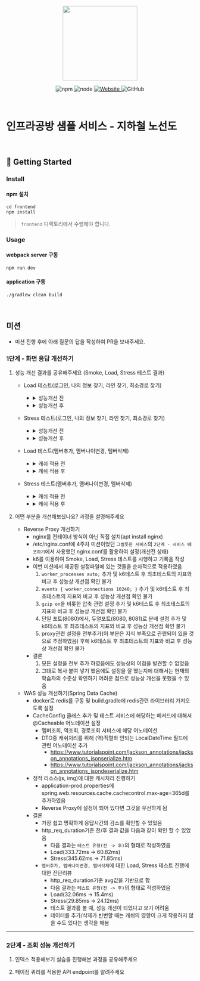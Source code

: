 <p align="center">
    <img width="200px;" src="https://raw.githubusercontent.com/woowacourse/atdd-subway-admin-frontend/master/images/main_logo.png"/>
</p>
<p align="center">
  <img alt="npm" src="https://img.shields.io/badge/npm-%3E%3D%205.5.0-blue">
  <img alt="node" src="https://img.shields.io/badge/node-%3E%3D%209.3.0-blue">
  <a href="https://edu.nextstep.camp/c/R89PYi5H" alt="nextstep atdd">
    <img alt="Website" src="https://img.shields.io/website?url=https%3A%2F%2Fedu.nextstep.camp%2Fc%2FR89PYi5H">
  </a>
  <img alt="GitHub" src="https://img.shields.io/github/license/next-step/atdd-subway-service">
</p>

<br>

# 인프라공방 샘플 서비스 - 지하철 노선도

<br>

## 🚀 Getting Started

### Install
#### npm 설치
```
cd frontend
npm install
```
> `frontend` 디렉토리에서 수행해야 합니다.

### Usage
#### webpack server 구동
```
npm run dev
```
#### application 구동
```
./gradlew clean build
```
<br>

## 미션

* 미션 진행 후에 아래 질문의 답을 작성하여 PR을 보내주세요.

### 1단계 - 화면 응답 개선하기
1. 성능 개선 결과를 공유해주세요 (Smoke, Load, Stress 테스트 결과)
   - Load 테스트(로그인, 나의 정보 찾기, 라인 찾기, 최소경로 찾기)
     - <details>
         <summary>성능개선 전</summary>
         <div markdown="1">
   
         ```text
               
                     /\      |‾‾| /‾‾/   /‾‾/   
                /\  /  \     |  |/  /   /  /    
               /  \/    \    |     (   /   ‾‾\  
              /          \   |  |\  \ |  (‾)  |
             / __________ \  |__| \__\ \_____/ .io
         
         execution: local
         script: load.js
         output: -
         
         scenarios: (100.00%) 1 scenario, 300 max VUs, 45s max duration (incl. graceful stop):
         * default: Up to 300 looping VUs for 15s over 3 stages (gracefulRampDown: 30s, gracefulStop: 30s)
         
         
         running (16.0s), 000/300 VUs, 1237 complete and 0 interrupted iterations
         default ✓ [======================================] 000/300 VUs  15s
         
              ✓ logged in successfully
              ✓ found member
              ✓ found line
              ✓ found path
         
            ✓ checks.........................: 100.00% ✓ 4948       ✗ 0    
              data_received..................: 16 MB   978 kB/s
              data_sent......................: 1.4 MB  91 kB/s
              http_req_blocked...............: avg=1.09ms   min=3.57µs  med=4.73µs   max=169.84ms p(90)=35.22µs  p(95)=4.63ms  
              http_req_connecting............: avg=295µs    min=0s      med=0s       max=69.66ms  p(90)=0s       p(95)=476.8µs
            ✓ http_req_duration..............: avg=333.72ms min=3.65ms  med=339.54ms max=1.78s    p(90)=602.31ms p(95)=711.13ms
                  { expected_response:true }...: avg=333.72ms min=3.65ms  med=339.54ms max=1.78s    p(90)=602.31ms p(95)=711.13ms
              http_req_failed................: 0.00%   ✓ 0          ✗ 4948
              http_req_receiving.............: avg=294.7µs  min=26.04µs med=48.79µs  max=63.9ms   p(90)=168.99µs p(95)=567.17µs
              http_req_sending...............: avg=369.13µs min=9.39µs  med=15.88µs  max=67.19ms  p(90)=97.59µs  p(95)=508.12µs
              http_req_tls_handshaking.......: avg=762.96µs min=0s      med=0s       max=105.49ms p(90)=0s       p(95)=3.91ms  
              http_req_waiting...............: avg=333.06ms min=3.58ms  med=339.43ms max=1.78s    p(90)=601.31ms p(95)=710.66ms
              http_reqs......................: 4948    309.370429/s
              iteration_duration.............: avg=2.34s    min=1.04s   med=2.41s    max=4.57s    p(90)=3.39s    p(95)=3.72s   
              iterations.....................: 1237    77.342607/s
              vus............................: 53      min=41       max=300
              vus_max........................: 300     min=300      max=300
         
         ```
   
         </div>
       </details>
   
     - <details>
         <summary>성능개선 후</summary>
         <div markdown="1">
   
         ```text
         
                      /\      |‾‾| /‾‾/   /‾‾/   
                 /\  /  \     |  |/  /   /  /    
                /  \/    \    |     (   /   ‾‾\  
               /          \   |  |\  \ |  (‾)  |
              / __________ \  |__| \__\ \_____/ .io
         
         execution: local
         script: load.js
         output: -
         
         scenarios: (100.00%) 1 scenario, 300 max VUs, 45s max duration (incl. graceful stop):
         * default: Up to 300 looping VUs for 15s over 3 stages (gracefulRampDown: 30s, gracefulStop: 30s)
         
         
         running (15.7s), 000/300 VUs, 2132 complete and 0 interrupted iterations
         default ✓ [======================================] 000/300 VUs  15s
         
              ✓ logged in successfully
              ✓ found member
              ✓ found line
              ✓ found path
         
             ✓ checks.........................: 100.00% ✓ 8528       ✗ 0    
             data_received..................: 25 MB   1.6 MB/s
             data_sent......................: 1.0 MB  66 kB/s
             http_req_blocked...............: avg=2.16ms  min=2.51µs  med=2.72µs  max=421.56ms p(90)=2.95µs   p(95)=45.35µs
             http_req_connecting............: avg=668µs   min=0s      med=0s      max=140.73ms p(90)=0s       p(95)=0s      
           ✓ http_req_duration..............: avg=60.82ms min=2.08ms  med=37.57ms max=436.58ms p(90)=147.43ms p(95)=182.62ms
                 { expected_response:true }...: avg=60.82ms min=2.08ms  med=37.57ms max=436.58ms p(90)=147.43ms p(95)=182.62ms
             http_req_failed................: 0.00%   ✓ 0          ✗ 8528
             http_req_receiving.............: avg=15.31ms min=19.27µs med=3.04ms  max=241.16ms p(90)=43.3ms   p(95)=64.62ms
             http_req_sending...............: avg=1.77ms  min=28.95µs med=50.39µs max=262.4ms  p(90)=756.8µs  p(95)=3.75ms  
             http_req_tls_handshaking.......: avg=1.43ms  min=0s      med=0s      max=373.58ms p(90)=0s       p(95)=0s      
             http_req_waiting...............: avg=43.74ms min=0s      med=29.73ms max=267.45ms p(90)=105.24ms p(95)=124.57ms
             http_reqs......................: 8528    543.014608/s
             iteration_duration.............: avg=1.27s   min=1.01s   med=1.22s   max=2.06s    p(90)=1.61s    p(95)=1.68s   
             iterations.....................: 2132    135.753652/s
             vus............................: 33      min=33       max=300
             vus_max........................: 300     min=300      max=300

         ```
   
         </div>
       </details>
   
   - Stress 테스트(로그인, 나의 정보 찾기, 라인 찾기, 최소경로 찾기)
     - <details>
         <summary>성능개선 전</summary>
         <div markdown="1">
   
         ```text
         
                      /\      |‾‾| /‾‾/   /‾‾/   
                 /\  /  \     |  |/  /   /  /    
                /  \/    \    |     (   /   ‾‾\  
               /          \   |  |\  \ |  (‾)  |
              / __________ \  |__| \__\ \_____/ .io
         
         execution: local
         script: stress.js
         output: -
         
         scenarios: (100.00%) 1 scenario, 400 max VUs, 2m50s max duration (incl. graceful stop):
         * default: Up to 400 looping VUs for 2m20s over 8 stages (gracefulRampDown: 30s, gracefulStop: 30s)
         
         
         running (2m20.9s), 000/400 VUs, 13012 complete and 0 interrupted iterations
         default ✓ [======================================] 000/400 VUs  2m20s
         
              ✗ logged in successfully
               ↳  93% — ✓ 12230 / ✗ 782
              ✓ found member
              ✓ found line
              ✓ found path
         
           ✓ checks.........................: 98.42% ✓ 48744      ✗ 782  
             data_received..................: 153 MB 1.1 MB/s
             data_sent......................: 14 MB  102 kB/s
             http_req_blocked...............: avg=20.46ms  min=0s     med=4.64µs   max=2.07s    p(90)=19.17µs  p(95)=48.09ms
             http_req_connecting............: avg=6.82ms   min=0s     med=0s       max=979.4ms  p(90)=0s       p(95)=16.59ms
           ✓ http_req_duration..............: avg=345.62ms min=0s     med=297.26ms max=2.95s    p(90)=717.23ms p(95)=913.09ms
                 { expected_response:true }...: avg=350.96ms min=3.54ms med=302.33ms max=2.95s    p(90)=721.57ms p(95)=916.28ms
             http_req_failed................: 1.76%  ✓ 876        ✗ 48737
             http_req_receiving.............: avg=844.97µs min=0s     med=45.57µs  max=524.81ms p(90)=170.08µs p(95)=623.44µs
             http_req_sending...............: avg=3.53ms   min=0s     med=15.12µs  max=2.01s    p(90)=184.37µs p(95)=4.8ms   
             http_req_tls_handshaking.......: avg=13.14ms  min=0s     med=0s       max=1.49s    p(90)=0s       p(95)=27.63ms
             http_req_waiting...............: avg=341.24ms min=0s     med=295.83ms max=2.95s    p(90)=702.16ms p(95)=890.38ms
             http_reqs......................: 49613  352.031499/s
             iteration_duration.............: avg=2.34s    min=1.7ms  med=2.2s     max=8.59s    p(90)=4.13s    p(95)=4.6s    
             iterations.....................: 13012  92.32729/s
             vus............................: 6      min=6        max=400
             vus_max........................: 400    min=400      max=400
         
         ```
   
         </div>
       </details>
   
     - <details>
         <summary>성능개선 후</summary>
         <div markdown="1">
   
         ```text
         
                      /\      |‾‾| /‾‾/   /‾‾/   
                 /\  /  \     |  |/  /   /  /    
                /  \/    \    |     (   /   ‾‾\  
               /          \   |  |\  \ |  (‾)  |
              / __________ \  |__| \__\ \_____/ .io
         
         execution: local
         script: stress.js
         output: -
         
         scenarios: (100.00%) 1 scenario, 400 max VUs, 2m50s max duration (incl. graceful stop):
         * default: Up to 400 looping VUs for 2m20s over 8 stages (gracefulRampDown: 30s, gracefulStop: 30s)
         
         
         running (2m21.0s), 000/400 VUs, 23126 complete and 0 interrupted iterations
         default ✓ [======================================] 000/400 VUs  2m20s
         
              ✓ logged in successfully
              ✓ found member
              ✓ found line
              ✓ found path
         
           ✓ checks.........................: 100.00% ✓ 92504      ✗ 0    
             data_received..................: 255 MB  1.8 MB/s
             data_sent......................: 9.5 MB  67 kB/s
             http_req_blocked...............: avg=401.72µs min=2.48µs  med=2.71µs  max=903.59ms p(90)=2.87µs   p(95)=3.41µs  
             http_req_connecting............: avg=114.81µs min=0s      med=0s      max=384.06ms p(90)=0s       p(95)=0s      
           ✓ http_req_duration..............: avg=71.85ms  min=1.91ms  med=27.02ms max=876.15ms p(90)=212.21ms p(95)=274.53ms
                 { expected_response:true }...: avg=71.85ms  min=1.91ms  med=27.02ms max=876.15ms p(90)=212.21ms p(95)=274.53ms
             http_req_failed................: 0.00%   ✓ 0          ✗ 92504
             http_req_receiving.............: avg=18.75ms  min=18.53µs med=2.03ms  max=582.45ms p(90)=57.96ms  p(95)=95.49ms
             http_req_sending...............: avg=1.94ms   min=27.08µs med=51.09µs max=446.22ms p(90)=657.5µs  p(95)=3.21ms  
             http_req_tls_handshaking.......: avg=233.15µs min=0s      med=0s      max=608.34ms p(90)=0s       p(95)=0s      
             http_req_waiting...............: avg=51.14ms  min=0s      med=21.64ms max=650.38ms p(90)=146.53ms p(95)=185.54ms
             http_reqs......................: 92504   656.116513/s
             iteration_duration.............: avg=1.3s     min=1.01s   med=1.15s   max=2.59s    p(90)=1.86s    p(95)=2.02s   
             iterations.....................: 23126   164.029128/s
             vus............................: 5       min=5        max=400
             vus_max........................: 400     min=400      max=400
         
         ```
   
         </div>
       </details>

   - Load 테스트(멤버추가, 멤버나이변경, 멤버삭제)
     - <details>
         <summary>캐쉬 적용 전</summary>
         <div markdown="1">

         ```text
         
                      /\      |‾‾| /‾‾/   /‾‾/   
                 /\  /  \     |  |/  /   /  /    
                /  \/    \    |     (   /   ‾‾\  
               /          \   |  |\  \ |  (‾)  |
              / __________ \  |__| \__\ \_____/ .io
         
         execution: local
         script: add-update-delete-load.js
         output: -
         
         scenarios: (100.00%) 1 scenario, 300 max VUs, 45s max duration (incl. graceful stop):
         * default: Up to 300 looping VUs for 15s over 3 stages (gracefulRampDown: 30s, gracefulStop: 30s)
         
         
         running (16.0s), 000/300 VUs, 2442 complete and 0 interrupted iterations
         default ✓ [======================================] 000/300 VUs  15s
         
              ✓ add result status is 201
              ✓ update result status is 200
              ✓ delete result status is 204
         
         ✓ checks.........................: 100.00% ✓ 7326       ✗ 0    
           data_received..................: 2.5 MB  156 kB/s
           data_sent......................: 905 kB  57 kB/s
           http_req_blocked...............: avg=369.74µs min=1.42µs  med=2.73µs  max=83.07ms  p(90)=2.93µs   p(95)=89.35µs
           http_req_connecting............: avg=75.53µs  min=0s      med=0s      max=51.4ms   p(90)=0s       p(95)=0s     
         ✓ http_req_duration..............: avg=32.06ms  min=17.64µs med=18.58ms max=293.62ms p(90)=77.39ms  p(95)=96.44ms
             { expected_response:true }...: avg=32.06ms  min=17.64µs med=18.58ms max=293.62ms p(90)=77.39ms  p(95)=96.44ms
           http_req_failed................: 0.00%   ✓ 0          ✗ 7326
           http_req_receiving.............: avg=1.15ms   min=17.28µs med=42.94µs max=67.21ms  p(90)=2.83ms   p(95)=6.41ms
           http_req_sending...............: avg=431.98µs min=0s      med=58.87µs max=66.86ms  p(90)=368.88µs p(95)=1.33ms
           http_req_tls_handshaking.......: avg=269.07µs min=0s      med=0s      max=52.67ms  p(90)=0s       p(95)=0s     
           http_req_waiting...............: avg=30.47ms  min=0s      med=16.9ms  max=286.39ms p(90)=74.62ms  p(95)=94.14ms
           http_reqs......................: 7326    458.426294/s
           iteration_duration.............: avg=1.1s     min=1.01s   med=1.06s   max=1.45s    p(90)=1.23s    p(95)=1.27s  
           iterations.....................: 2442    152.808765/s
           vus............................: 30      min=30       max=299
           vus_max........................: 300     min=300      max=300
                       
         ```
         </div>
       </details>

     - <details>
         <summary>캐쉬 적용 후</summary>
         <div markdown="1">

         ```text
         
                      /\      |‾‾| /‾‾/   /‾‾/   
                 /\  /  \     |  |/  /   /  /    
                /  \/    \    |     (   /   ‾‾\  
               /          \   |  |\  \ |  (‾)  |
              / __________ \  |__| \__\ \_____/ .io
         
         execution: local
         script: add-update-delete-load.js
         output: -
         
         scenarios: (100.00%) 1 scenario, 300 max VUs, 45s max duration (incl. graceful stop):
         * default: Up to 300 looping VUs for 15s over 3 stages (gracefulRampDown: 30s, gracefulStop: 30s)
         
         
         running (15.8s), 000/300 VUs, 2548 complete and 0 interrupted iterations
         default ✓ [======================================] 000/300 VUs  15s
         
              ✓ add result status is 201
              ✓ update result status is 200
              ✓ delete result status is 204
         
            ✓ checks.........................: 100.00% ✓ 7644       ✗ 0    
              data_received..................: 2.5 MB  161 kB/s
              data_sent......................: 935 kB  59 kB/s
              http_req_blocked...............: avg=344.82µs min=1.4µs   med=2.72µs  max=55.73ms  p(90)=3.03µs   p(95)=253.39µs
              http_req_connecting............: avg=60.39µs  min=0s      med=0s      max=21.28ms  p(90)=0s       p(95)=0s      
            ✓ http_req_duration..............: avg=15.4ms   min=28.66µs med=11.06ms max=112.41ms p(90)=30.45ms  p(95)=37.82ms
                { expected_response:true }...: avg=15.4ms   min=28.66µs med=11.06ms max=112.41ms p(90)=30.45ms  p(95)=37.82ms
              http_req_failed................: 0.00%   ✓ 0          ✗ 7644
              http_req_receiving.............: avg=921.34µs min=15.28µs med=66.08µs max=40.2ms   p(90)=2.59ms   p(95)=4.9ms   
              http_req_sending...............: avg=367.07µs min=0s      med=62.09µs max=36.79ms  p(90)=536.45µs p(95)=1.35ms  
              http_req_tls_handshaking.......: avg=248.19µs min=0s      med=0s      max=54.49ms  p(90)=0s       p(95)=0s      
              http_req_waiting...............: avg=14.12ms  min=0s      med=10.28ms max=112.32ms p(90)=27.2ms   p(95)=34.24ms
              http_reqs......................: 7644    483.866819/s
              iteration_duration.............: avg=1.05s    min=1.01s   med=1.03s   max=1.19s    p(90)=1.09s    p(95)=1.1s    
              iterations.....................: 2548    161.28894/s
              vus............................: 27      min=27       max=300
              vus_max........................: 300     min=300      max=300                

         ```
         </div>
       </details>
  
   - Stress 테스트(멤버추가, 멤버나이변경, 멤버삭제) 
     - <details>
         <summary>캐쉬 적용 전</summary>
         <div markdown="1">

         ```text
         
                   /\      |‾‾| /‾‾/   /‾‾/   
              /\  /  \     |  |/  /   /  /    
              /  \/    \    |     (   /   ‾‾\  
              /          \   |  |\  \ |  (‾)  |
              / __________ \  |__| \__\ \_____/ .io
         
         execution: local
         script: add-update-delete-stress.js
         output: -
         
         scenarios: (100.00%) 1 scenario, 400 max VUs, 2m50s max duration (incl. graceful stop):
         * default: Up to 400 looping VUs for 2m20s over 8 stages (gracefulRampDown: 30s, gracefulStop: 30s)
         
         
         running (2m20.6s), 000/400 VUs, 27614 complete and 0 interrupted iterations
         default ✓ [======================================] 000/400 VUs  2m20s
         
              ✓ add result status is 201
              ✓ update result status is 200
              ✓ delete result status is 204
         
            ✓ checks.........................: 100.00% ✓ 82842      ✗ 0    
              data_received..................: 14 MB   103 kB/s
              data_sent......................: 8.5 MB  61 kB/s
              http_req_blocked...............: avg=96.2µs   min=1.34µs  med=2.71µs   max=265.64ms p(90)=2.91µs   p(95)=8.27µs  
              http_req_connecting............: avg=19.1µs   min=0s      med=0s       max=109.26ms p(90)=0s       p(95)=0s      
            ✓ http_req_duration..............: avg=29.85ms  min=13.95µs med=16.14ms  max=616.5ms  p(90)=70.49ms  p(95)=104.32ms
                { expected_response:true }...: avg=29.85ms  min=13.95µs med=16.14ms  max=616.5ms  p(90)=70.49ms  p(95)=104.32ms
              http_req_failed................: 0.00%   ✓ 0          ✗ 82842
              http_req_receiving.............: avg=1.84ms   min=13.81µs med=151.13µs max=119.25ms p(90)=4.84ms   p(95)=9.27ms  
              http_req_sending...............: avg=527.89µs min=0s      med=62.66µs  max=137.36ms p(90)=642.33µs p(95)=1.73ms  
              http_req_tls_handshaking.......: avg=53.61µs  min=0s      med=0s       max=156.21ms p(90)=0s       p(95)=0s      
              http_req_waiting...............: avg=27.47ms  min=0s      med=14.79ms  max=611.59ms p(90)=63.5ms   p(95)=96.85ms
              http_reqs......................: 82842   589.227654/s
              iteration_duration.............: avg=1.09s    min=1.01s   med=1.05s    max=2.04s    p(90)=1.22s    p(95)=1.31s   
              iterations.....................: 27614   196.409218/s
              vus............................: 4       min=4        max=400
              vus_max........................: 400     min=400      max=400

         ```
         </div>
       </details>
  
     - <details>
         <summary>캐쉬 적용 후</summary>
         <div markdown="1">
  
         ```text

                   /\      |‾‾| /‾‾/   /‾‾/   
              /\  /  \     |  |/  /   /  /    
              /  \/    \    |     (   /   ‾‾\  
              /          \   |  |\  \ |  (‾)  |
              / __________ \  |__| \__\ \_____/ .io
         
         execution: local
         script: add-update-delete-stress.js
         output: -
         
         scenarios: (100.00%) 1 scenario, 400 max VUs, 2m50s max duration (incl. graceful stop):
         * default: Up to 400 looping VUs for 2m20s over 8 stages (gracefulRampDown: 30s, gracefulStop: 30s)
         
         
         running (2m21.0s), 000/400 VUs, 28037 complete and 0 interrupted iterations
         default ✓ [======================================] 000/400 VUs  2m20s
         
              ✓ add result status is 201
              ✓ update result status is 200
              ✓ delete result status is 204
         
              ✓ checks.........................: 100.00% ✓ 84111      ✗ 0    
                data_received..................: 15 MB   104 kB/s
                data_sent......................: 8.7 MB  61 kB/s
                http_req_blocked...............: avg=84.98µs  min=1.39µs  med=2.72µs  max=202.96ms p(90)=2.91µs   p(95)=6.97µs
                http_req_connecting............: avg=17.21µs  min=0s      med=0s      max=101.75ms p(90)=0s       p(95)=0s     
              ✓ http_req_duration..............: avg=24.12ms  min=12.89µs med=14.45ms max=1.05s    p(90)=54.52ms  p(95)=76.16ms
                  { expected_response:true }...: avg=24.12ms  min=12.89µs med=14.45ms max=1.05s    p(90)=54.52ms  p(95)=76.16ms
                http_req_failed................: 0.00%   ✓ 0          ✗ 84111
                http_req_receiving.............: avg=2.08ms   min=12.89µs med=138.6µs max=137.71ms p(90)=5.35ms   p(95)=9.96ms
                http_req_sending...............: avg=619.34µs min=0s      med=62.49µs max=222.37ms p(90)=708.98µs p(95)=1.97ms
                http_req_tls_handshaking.......: avg=45.44µs  min=0s      med=0s      max=129.38ms p(90)=0s       p(95)=0s     
                http_req_waiting...............: avg=21.42ms  min=0s      med=12.94ms max=1.05s    p(90)=47.86ms  p(95)=66.07ms
                http_reqs......................: 84111   596.602789/s
                iteration_duration.............: avg=1.07s    min=1.01s   med=1.05s   max=2.22s    p(90)=1.16s    p(95)=1.22s  
                iterations.....................: 28037   198.867596/s
                vus............................: 6       min=6        max=399
                vus_max........................: 400     min=400      max=400       
       
         ```
       
         </div>
       </details>  
  
  
  
2. 어떤 부분을 개선해보셨나요? 과정을 설명해주세요
   - Reverse Proxy 개선하기   
     - nginx를 컨테이너 방식이 아닌 직접 설치(apt install nginx)
     - /etc/nginx.conf에 4주차 미션이었던 `그럴듯한 서비스`의 `2단계 - 서비스 배포하기`에서 사용했던 nginx.conf를 활용하여 설정(개선전 상태)
     - k6를 이용하여 Smoke, Load, Stress 테스트를 시행하고 기록을 작성 
     - 이번 미션에서 제공된 설정파일에 있는 것들을 순차적으로 적용하였음
       1. `worker_processes auto;` 추가 및 k6테스트 후 최초테스트의 지표와 비교 후 성능상 개선점 확인 불가
       2. `events { worker_connections 10240; }` 추가 및 k6테스트 후 최초테스트의 지표와 비교 후 성능상 개선점 확인 불가
       3. `gzip on`을 비롯한 압축 관련 설정 추가 및 k6테스트 후 최초테스트의 지표와 비교 후 성능상 개선점 확인 불가
       4. 단일 포트(8080)에서, 듀얼포트(8080, 8081)로 분배 설정 추가 및 k6테스트 후 최초테스트의 지표와 비교 후 성능상 개선점 확인 불가
       5. proxy관련 설정을 전부추가(이 부분은 지식 부족으로 관련되어 있을 것으로 추정하였음) 후에 k6테스트 후 최초테스트의 지표와 비교 후 성능상 개선점 확인 불가 
     - 결론
       1. 모든 설정을 전부 추가 하였음에도 성능상의 이점을 발견할 수 없었음
       2. 그대로 복사 붙여 넣기 했음에도 설정을 잘 했는지에 대해서는 현재의 학습자의 수준상 확인하기 어려운 점으로 성능상 개선을 못했을 수 있음
   - WAS 성능 개선하기(Spring Data Cache)
     - docker로 redis를 구동 및 build.gradle에 redis관련 라이브러리 가져오도록 설정  
     - CacheConfig 클래스 추가 및 테스트 서비스에 해당하는 메서드에 대해서 @Cacheable 어노테이션 설정
       - 멤버조회, 역조회, 경로조회 서비스에 해당 어노테이션 
       - DTO중 캐쉬처리를 위해 (역)직렬화 안되는 LocalDateTime 필드에 관련 어노테이션 추가
         - https://www.tutorialspoint.com/jackson_annotations/jackson_annotations_jsonserialize.htm
         - https://www.tutorialspoint.com/jackson_annotations/jackson_annotations_jsondeserialize.htm
     - 정적 리소스(js, img)에 대한 캐시처리 진행하기
       - application-prod.properties에 spring.web.resources.cache.cachecontrol.max-age=365d를 추가하였음
       - Reverse Proxy에 설정이 되어 있다면 그것을 우선하게 됨
     - 결론
       - 가장 쉽고 명확하게 응답시간의 감소를 확인할 수 있었음
       - http_req_duration기준 전/후 결과 값을 다음과 같이 확인 할 수 있었음
         - 다음 결과는 `테스트 유형(전 -> 후)`의 형태로 작성하였음 
         - Load(333.72ms -> 60.82ms)
         - Stress(345.62ms -> 71.85ms)
       - `멤버추가, 멤버나이변경, 멤버삭제`에 대한 Load, Stress 테스트 진행에 대한 진단리뷰
         - http_req_duration기준 avg값을 기반으로 함 
         - 다음 결과는 `테스트 유형(전 -> 후)`의 형태로 작성하였음
         - Load(32.06ms -> 15.4ms)
         - Stress(29.85ms -> 24.12ms)
         - 테스트 결과를 볼 때, 성능 개선이 되었다고 보기 어려움
         - 데이터를 추가/삭제가 빈번할 때는 캐쉬의 영향이 크게 작용하지 않을 수도 있다는 생각을 해봄
--- 

### 2단계 - 조회 성능 개선하기
1. 인덱스 적용해보기 실습을 진행해본 과정을 공유해주세요

2. 페이징 쿼리를 적용한 API endpoint를 알려주세요

